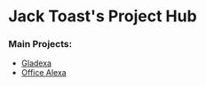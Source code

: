 # Jack Toast's Project Hub

### Main Projects:
* [Gladexa](https://github.com/jack-toast/gladexa)
* [Office Alexa](https://github.com/jack-toast/esc_alexa)
